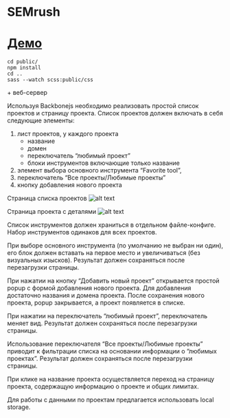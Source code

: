 # SEMrush

# [Демо](http://posevkin.ru/semrush/)

```
cd public/
npm install
cd ..
sass --watch scss:public/css
```
\+ веб-сервер

Используя Backbonejs необходимо реализовать простой список проектов и страницу проекта.
Список проектов должен включать в себя следующие элементы:
1. лист проектов, у каждого проекта
    * название
    * домен
    * переключатель “любимый проект”
    * блоки инструментов включающие только название
2. элемент выбора основного инструмента “Favorite tool”,
3. переключатель “Все проекты/Любимые проекты”
4. кнопку добавления нового проекта

Страница списка проектов
![alt text](http://posevkin.ru/semrush/page-1.png "Projects list")

Страница проекта с деталями
![alt text](http://posevkin.ru/semrush/page-2.png "Project info")

Список инструментов должен храниться в отдельном файле-конфиге. Набор инструментов одинаков для всех проектов.

При выборе основного инструмента (по умолчанию не выбран ни один), его блок должен вставать на первое место и увеличиваться (без визуальных изысков). Результат должен сохраняться после перезагрузки страницы.

При нажатии на кнопку “Добавить новый проект” открывается простой popup с формой добавления нового проекта. Для добавления достаточно названия и домена проекта. После сохранения нового проекта, popup закрывается, а проект появляется в списке.

При нажатии на переключатель “любимый проект”, переключатель меняет вид. Результат должен сохраняться после перезагрузки страницы.

Использование переключателя “Все проекты/Любимые проекты” приводит к фильтрации списка на основании информации о “любимых проектах”. Результат должен сохраняться после перезагрузки страницы.

При клике на название проекта осуществляется переход на страницу проекта, содержащую информацию о проекте и общих лимитах.

Для работы с данными по проектам предлагается использовать local storage.
